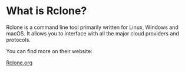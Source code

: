 # What is Rclone?

Rclone is a command line tool primarily written for Linux, Windows and macOS. It allows you to interface with all the major cloud providers and protocols.

You can find more on their website:

[Rclone.org](https://rclone.org/)
